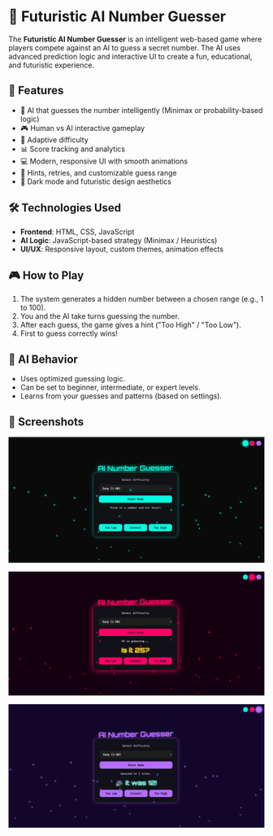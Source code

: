 # 🎯 Futuristic AI Number Guesser

The **Futuristic AI Number Guesser** is an intelligent web-based game where players compete against an AI to guess a secret number. The AI uses advanced prediction logic and interactive UI to create a fun, educational, and futuristic experience.

## 🚀 Features

- 🤖 AI that guesses the number intelligently (Minimax or probability-based logic)
- 🎮 Human vs AI interactive gameplay
- 🧠 Adaptive difficulty
- 📊 Score tracking and analytics
- 💻 Modern, responsive UI with smooth animations
- 🔮 Hints, retries, and customizable guess range
- 🌙 Dark mode and futuristic design aesthetics

## 🛠️ Technologies Used

- **Frontend**: HTML, CSS, JavaScript
- **AI Logic**: JavaScript-based strategy (Minimax / Heuristics)
- **UI/UX**: Responsive layout, custom themes, animation effects


## 🎮 How to Play

1. The system generates a hidden number between a chosen range (e.g., 1 to 100).
2. You and the AI take turns guessing the number.
3. After each guess, the game gives a hint ("Too High" / "Too Low").
4. First to guess correctly wins!

## 🧠 AI Behavior

- Uses optimized guessing logic.
- Can be set to beginner, intermediate, or expert levels.
- Learns from your guesses and patterns (based on settings).

## 📸 Screenshots
![Neon Cyan](Screenshots/NeonCyan.png)

![Neon Red](Screenshots/NeonRed.png)

![Violet](Screenshots/Violet.png)

